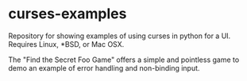 curses-examples
===============

Repository for showing examples of using curses in python for a UI.  Requires Linux, *BSD, or Mac OSX.

The "Find the Secret Foo Game" offers a simple and pointless game to demo an example of error handling and non-binding input.
